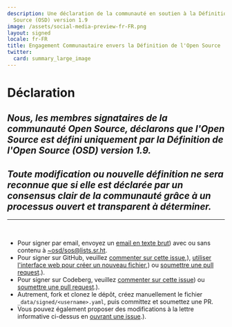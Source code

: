 ```yaml
---
description: Une déclaration de la communauté en soutien à la Définition de l'Open
  Source (OSD) version 1.9
image: /assets/social-media-preview-fr-FR.png
layout: signed
locale: fr-FR
title: Engagement Communautaire envers la Définition de l'Open Source
twitter:
  card: summary_large_image
---
```

# **Déclaration**

## *Nous, les membres signataires de la communauté Open Source, déclarons que l'Open Source est défini uniquement par la Définition de l'Open Source (OSD) version 1.9.*

## *Toute modification ou nouvelle définition ne sera reconnue que si elle est déclarée par un consensus clair de la communauté grâce à un processus ouvert et transparent à déterminer.*

---
<br>

- Pour signer par email, envoyez un [email en texte brut](https://useplaintext.email/)) avec ou sans contenu à [~osd/sos@lists.sr.ht](mailto:~osd/sos@lists.sr.ht).
- Pour signer sur GitHub, veuillez [commenter sur cette issue](https://github.com/OpenSourceDefinition/sos/issues/1),), [utiliser l'interface web pour créer un nouveau fichier](https://github.com/OpenSourceDefinition/sos/new/main/_data/signed),) ou [soumettre une pull request](https://github.com/OpenSourceDefinition/sos/pulls).).
- Pour signer sur Codeberg, veuillez [commenter sur cette issue](https://codeberg.org/osd/sos/issues/1)) ou [soumettre une pull request](https://codeberg.org/osd/sos/pulls).).
- Autrement, fork et clonez le dépôt, créez manuellement le fichier `_data/signed/<username>.yaml`, puis committez et soumettez une PR.
- Vous pouvez également proposer des modifications à la lettre informative ci-dessus en [ouvrant une issue](https://codeberg.org/osd/sos/issues).).